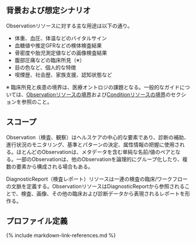 
## 背景および想定シナリオ
Observationリソースに対する主な用途は以下の通り。
- 体重、血圧、体温などのバイタルサイン
- 血糖値や推定GFRなどの検体検査結果
- 骨密度や胎児測定値などの画像検査結果
- 腹部圧痛などの臨床所見（※）
- 目の色など、個人的な特徴
- 喫煙歴、社会歴、家族支援、認知状態など

※ 臨床所見と疾患の境界は、医療オントロジの課題となる。一般的なガイドについては、[Observationリソースの境界](https://www.hl7.org/fhir/R4/observation.html#bnr)および[Conditionリソースの境界](https://www.hl7.org/fhir/R4/condition.html#bnr)のセクションを参照のこと。

## スコープ
Observation（検査、観察）はヘルスケアの中心的な要素であり、診断の補助、進行状況のモニタリング、基準とパターンの決定、属性情報の把握に使用される。ほとんどのObservationは、メタデータを含む単純な名前/値のペアとなる。一部のObservationは、他のObservationを論理的にグループ化したり、複数の要素から構成される場合もある。

DiagnosticReport（検査レポート）リソースは一連の検査の臨床/ワークフローの文脈を定義する。ObservationリソースはDiagnosticReportから参照されることで、検査、画像、その他の臨床および診断データから表現されるレポートを形作る。

## プロファイル定義

{% include markdown-link-references.md %}